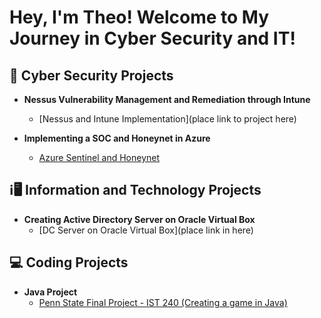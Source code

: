<h1>Hey, I'm Theo! Welcome to My Journey in Cyber Security and IT! </a></h1>

<h2>🔐 Cyber Security Projects </h2>

- <b>Nessus Vulnerability Management and Remediation through Intune</b>
  - [Nessus and Intune Implementation](place link to project here)

- <b>Implementing a SOC and Honeynet in Azure</b>
  - [Azure Sentinel and Honeynet](https://github.com/Denwawa/AzureSentinel)
 
<h2>ℹ️🖥️ Information and Technology Projects </h2>

- <b>Creating Active Directory Server on Oracle Virtual Box</b>
  - [DC Server on Oracle Virtual Box](place link in here)

<h2>💻 Coding Projects </h2>

- <b>Java Project</b>
  - [Penn State Final Project - IST 240 (Creating a game in Java)](https://github.com/Denwawa/Group5-Final-Project)
